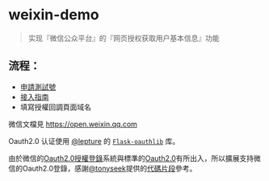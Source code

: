 # weixin-demo

> 实现『微信公众平台』的『网页授权获取用户基本信息』功能

## 流程：
- [申請測試號](http://mp.weixin.qq.com/debug/cgi-bin/sandboxinfo?action=showinfo&t=sandbox/index)
- [接入指南](http://mp.weixin.qq.com/wiki/8/f9a0b8382e0b77d87b3bcc1ce6fbc104.html)
- 填寫授權回調頁面域名

微信文檔見 https://open.weixin.qq.com

Oauth2.0 认证使用 [@lepture](https://github.com/lepture) 的 [`Flask-oauthlib`](https://github.com/lepture/flask-oauthlib) 库。

由於微信的[Oauth2.0授權登錄](https://open.weixin.qq.com/cgi-bin/showdocument?action=dir_list&t=resource/res_list&verify=1&id=open1419316505&token=&lang=zh_CN)系統與標準的[Oauth2.0](http://oauth.net/2/)有所出入，所以擴展支持微信的Oauth2.0登錄，感謝[@tonyseek](https://github.com/tonyseek)提供的[代碼片段](https://gist.github.com/tonyseek/c31557e70065948a849d)參考。
